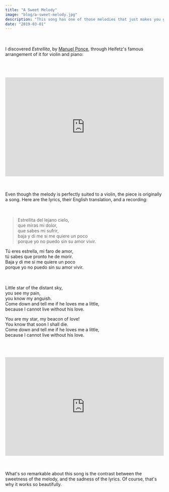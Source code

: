 ```yaml
---
title: "A Sweet Melody"
image: "blog/a-sweet-melody.jpg"
description: "This song has one of those melodies that just makes you go \"awww\"—every note pulls on your heartstrings."
date: "2019-03-01"
---
```


&nbsp;  
&nbsp;  
I discovered _Estrellita_, by [Manuel Ponce](https://en.wikipedia.org/wiki/Manuel_Ponce), through Heifetz's famous arrangement of it for violin and piano:
&nbsp;  
&nbsp;  
&nbsp;  
&nbsp;  
<div style="position:relative;padding-bottom:56.25%;padding-top:30px;height:0;overflow:hidden;">
  <iframe style="position:absolute;top:0;left:0;width:100%;height:100%;" src="https://www.youtube.com/embed/PgrUtiF2JhE" frameborder="0" allow="accelerometer; autoplay; encrypted-media; gyroscope; picture-in-picture" allowfullscreen></iframe>
</div>

&nbsp;  
&nbsp;  
Even though the melody is perfectly suited to a violin, the piece is originally a song. Here are the lyrics, their English translation, and a recording:
&nbsp;  
&nbsp;  
&nbsp;  
> Estrellita del lejano cielo,&nbsp;  
que miras mi dolor,&nbsp;  
que sabes mi sufrir,&nbsp;  
baja y di me si me quiere un poco&nbsp;  
porque yo no puedo sin su amor vivir.
>
Tú eres estrella, mi faro de amor,&nbsp;  
tú sabes que pronto he de morir.&nbsp;  
Baja y di me si me quiere un poco&nbsp;  
porque yo no puedo sin su amor vivir.
&nbsp;  
&nbsp;  
&nbsp;  
>
Little star of the distant sky,&nbsp;  
you see my pain,&nbsp;  
you know my anguish.&nbsp;  
Come down and tell me if he loves me a little,&nbsp;  
because I cannot live without his love.
>
You are my star, my beacon of love!&nbsp;  
You know that soon I shall die.&nbsp;  
Come down and tell me if he loves me a little,&nbsp;  
because I cannot live without his love.

&nbsp;  
&nbsp;  
<div style="position:relative;padding-bottom:56.25%;padding-top:30px;height:0;overflow:hidden;">
  <iframe style="position:absolute;top:0;left:0;width:100%;height:100%;" src="https://www.youtube.com/embed/ZC8v5_wQHGA" frameborder="0" allow="accelerometer; autoplay; encrypted-media; gyroscope; picture-in-picture" allowfullscreen></iframe>
</div>

&nbsp;  
&nbsp;  
What's so remarkable about this song is the contrast between the sweetness of the melody, and the sadness of the lyrics. Of course, that's why it works so beautifully.
&nbsp;  
&nbsp;  
&nbsp;  

